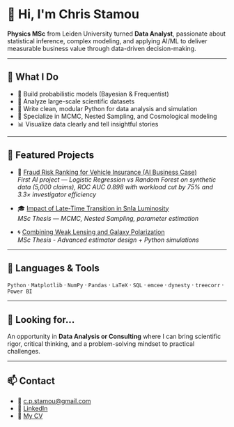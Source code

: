 # 👋 Hi, I'm Chris Stamou

**Physics MSc** from Leiden University turned **Data Analyst**, passionate about statistical inference, complex modeling, and applying AI/ML to deliver measurable business value through data-driven decision-making.

---

## 🔬 What I Do

- 🧠 Build probabilistic models (Bayesian & Frequentist)
- 🧪 Analyze large-scale scientific datasets
- 🐍 Write clean, modular Python for data analysis and simulation
- 🔭 Specialize in MCMC, Nested Sampling, and Cosmological modeling
- 📊 Visualize data clearly and tell insightful stories

---

## 📂 Featured Projects

- 🤖 [Fraud Risk Ranking for Vehicle Insurance (AI Business Case)](https://github.com/ChrisStamou/AI-Case-Insurance-Fraud-Detection-with-AI)  
  *First AI project — Logistic Regression vs Random Forest on synthetic data (5,000 claims), ROC AUC 0.898 with workload cut by 75% and 3.3× investigator efficiency*

- 🎓 [Impact of Late-Time Transition in SnIa Luminosity](https://github.com/ChrisStamou/Thesis-2025)  
  *MSc Thesis — MCMC, Nested Sampling, parameter estimation*

- 🌀 [Combining Weak Lensing and Galaxy Polarization](https://github.com/Chrisostomos-Stamou/Combining-Weak-Lensing-and-Galaxy-Light-Polarisation)  
  *MSc Thesis - Advanced estimator design + Python simulations*

---

## 🧰 Languages & Tools

`Python` · `Matplotlib` · `NumPy` · `Pandas` · `LaTeX` · `SQL` · `emcee` · `dynesty` · `treecorr` · `Power BI`

---

## 🚀 Looking for...

An opportunity in **Data Analysis or Consulting** where I can bring scientific rigor, critical thinking, and a problem-solving mindset to practical challenges.

---

## 📫 Contact

- 📧 c.p.stamou@gmail.com  
- 🔗 [LinkedIn](https://www.linkedin.com/in/chris-stamou)  
- 🔗 [My CV](https://github.com/ChrisStamou/ChrisStamou/blob/main/Stamou_CV.pdf)
